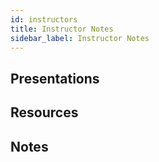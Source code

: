 ```yaml
---
id: instructors
title: Instructor Notes
sidebar_label: Instructor Notes
---
```


## Presentations

## Resources

## Notes
